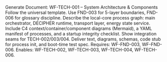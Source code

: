 Generate Document: WF-TECH-001 – System Architecture & Components
Follow the universal template. Use FND-003 for 5-layer boundaries, FND-006 for glossary discipline. Describe the local-core process graph: main orchestrator, DECIPHER runtime, transport layer, energy state service. Include C4 context/container/component diagrams (Mermaid), a YAML manifest of processes, and a startup integrity checklist. Show integration seams for TECH-002/003/004. Deliver text, diagrams, schemas, code stub for process init, and boot-time test spec.
Requires: WF-FND-003, WF-FND-006. Enables: WF-TECH-002, WF-TECH-003, WF-TECH-004, WF-TECH-006.
